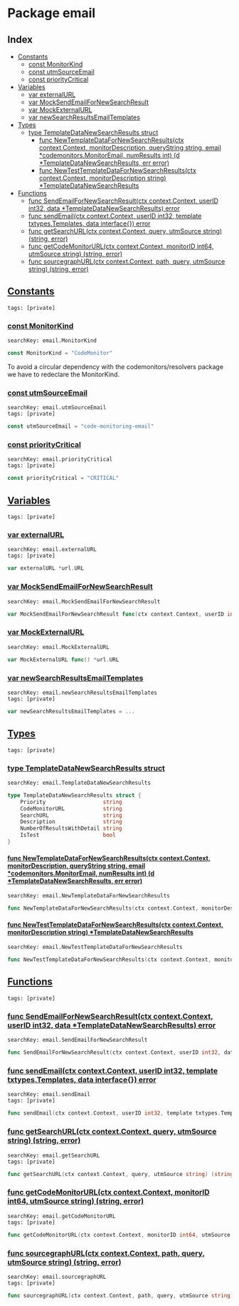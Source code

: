 # Package email

## Index

* [Constants](#const)
    * [const MonitorKind](#MonitorKind)
    * [const utmSourceEmail](#utmSourceEmail)
    * [const priorityCritical](#priorityCritical)
* [Variables](#var)
    * [var externalURL](#externalURL)
    * [var MockSendEmailForNewSearchResult](#MockSendEmailForNewSearchResult)
    * [var MockExternalURL](#MockExternalURL)
    * [var newSearchResultsEmailTemplates](#newSearchResultsEmailTemplates)
* [Types](#type)
    * [type TemplateDataNewSearchResults struct](#TemplateDataNewSearchResults)
        * [func NewTemplateDataForNewSearchResults(ctx context.Context, monitorDescription, queryString string, email *codemonitors.MonitorEmail, numResults int) (d *TemplateDataNewSearchResults, err error)](#NewTemplateDataForNewSearchResults)
        * [func NewTestTemplateDataForNewSearchResults(ctx context.Context, monitorDescription string) *TemplateDataNewSearchResults](#NewTestTemplateDataForNewSearchResults)
* [Functions](#func)
    * [func SendEmailForNewSearchResult(ctx context.Context, userID int32, data *TemplateDataNewSearchResults) error](#SendEmailForNewSearchResult)
    * [func sendEmail(ctx context.Context, userID int32, template txtypes.Templates, data interface{}) error](#sendEmail)
    * [func getSearchURL(ctx context.Context, query, utmSource string) (string, error)](#getSearchURL)
    * [func getCodeMonitorURL(ctx context.Context, monitorID int64, utmSource string) (string, error)](#getCodeMonitorURL)
    * [func sourcegraphURL(ctx context.Context, path, query, utmSource string) (string, error)](#sourcegraphURL)


## <a id="const" href="#const">Constants</a>

```
tags: [private]
```

### <a id="MonitorKind" href="#MonitorKind">const MonitorKind</a>

```
searchKey: email.MonitorKind
```

```Go
const MonitorKind = "CodeMonitor"
```

To avoid a circular dependency with the codemonitors/resolvers package we have to redeclare the MonitorKind. 

### <a id="utmSourceEmail" href="#utmSourceEmail">const utmSourceEmail</a>

```
searchKey: email.utmSourceEmail
tags: [private]
```

```Go
const utmSourceEmail = "code-monitoring-email"
```

### <a id="priorityCritical" href="#priorityCritical">const priorityCritical</a>

```
searchKey: email.priorityCritical
tags: [private]
```

```Go
const priorityCritical = "CRITICAL"
```

## <a id="var" href="#var">Variables</a>

```
tags: [private]
```

### <a id="externalURL" href="#externalURL">var externalURL</a>

```
searchKey: email.externalURL
tags: [private]
```

```Go
var externalURL *url.URL
```

### <a id="MockSendEmailForNewSearchResult" href="#MockSendEmailForNewSearchResult">var MockSendEmailForNewSearchResult</a>

```
searchKey: email.MockSendEmailForNewSearchResult
```

```Go
var MockSendEmailForNewSearchResult func(ctx context.Context, userID int32, data *TemplateDataNewSearchResults) error = ...
```

### <a id="MockExternalURL" href="#MockExternalURL">var MockExternalURL</a>

```
searchKey: email.MockExternalURL
```

```Go
var MockExternalURL func() *url.URL
```

### <a id="newSearchResultsEmailTemplates" href="#newSearchResultsEmailTemplates">var newSearchResultsEmailTemplates</a>

```
searchKey: email.newSearchResultsEmailTemplates
tags: [private]
```

```Go
var newSearchResultsEmailTemplates = ...
```

## <a id="type" href="#type">Types</a>

```
tags: [private]
```

### <a id="TemplateDataNewSearchResults" href="#TemplateDataNewSearchResults">type TemplateDataNewSearchResults struct</a>

```
searchKey: email.TemplateDataNewSearchResults
```

```Go
type TemplateDataNewSearchResults struct {
	Priority                  string
	CodeMonitorURL            string
	SearchURL                 string
	Description               string
	NumberOfResultsWithDetail string
	IsTest                    bool
}
```

#### <a id="NewTemplateDataForNewSearchResults" href="#NewTemplateDataForNewSearchResults">func NewTemplateDataForNewSearchResults(ctx context.Context, monitorDescription, queryString string, email *codemonitors.MonitorEmail, numResults int) (d *TemplateDataNewSearchResults, err error)</a>

```
searchKey: email.NewTemplateDataForNewSearchResults
```

```Go
func NewTemplateDataForNewSearchResults(ctx context.Context, monitorDescription, queryString string, email *codemonitors.MonitorEmail, numResults int) (d *TemplateDataNewSearchResults, err error)
```

#### <a id="NewTestTemplateDataForNewSearchResults" href="#NewTestTemplateDataForNewSearchResults">func NewTestTemplateDataForNewSearchResults(ctx context.Context, monitorDescription string) *TemplateDataNewSearchResults</a>

```
searchKey: email.NewTestTemplateDataForNewSearchResults
```

```Go
func NewTestTemplateDataForNewSearchResults(ctx context.Context, monitorDescription string) *TemplateDataNewSearchResults
```

## <a id="func" href="#func">Functions</a>

```
tags: [private]
```

### <a id="SendEmailForNewSearchResult" href="#SendEmailForNewSearchResult">func SendEmailForNewSearchResult(ctx context.Context, userID int32, data *TemplateDataNewSearchResults) error</a>

```
searchKey: email.SendEmailForNewSearchResult
```

```Go
func SendEmailForNewSearchResult(ctx context.Context, userID int32, data *TemplateDataNewSearchResults) error
```

### <a id="sendEmail" href="#sendEmail">func sendEmail(ctx context.Context, userID int32, template txtypes.Templates, data interface{}) error</a>

```
searchKey: email.sendEmail
tags: [private]
```

```Go
func sendEmail(ctx context.Context, userID int32, template txtypes.Templates, data interface{}) error
```

### <a id="getSearchURL" href="#getSearchURL">func getSearchURL(ctx context.Context, query, utmSource string) (string, error)</a>

```
searchKey: email.getSearchURL
tags: [private]
```

```Go
func getSearchURL(ctx context.Context, query, utmSource string) (string, error)
```

### <a id="getCodeMonitorURL" href="#getCodeMonitorURL">func getCodeMonitorURL(ctx context.Context, monitorID int64, utmSource string) (string, error)</a>

```
searchKey: email.getCodeMonitorURL
tags: [private]
```

```Go
func getCodeMonitorURL(ctx context.Context, monitorID int64, utmSource string) (string, error)
```

### <a id="sourcegraphURL" href="#sourcegraphURL">func sourcegraphURL(ctx context.Context, path, query, utmSource string) (string, error)</a>

```
searchKey: email.sourcegraphURL
tags: [private]
```

```Go
func sourcegraphURL(ctx context.Context, path, query, utmSource string) (string, error)
```

